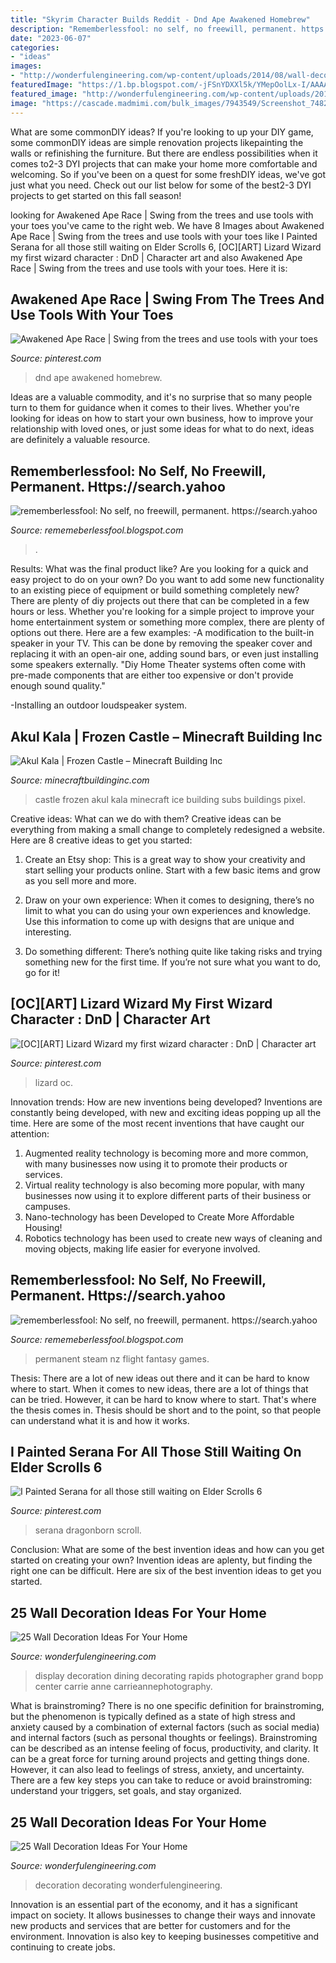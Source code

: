 ```yaml
---
title: "Skyrim Character Builds Reddit - Dnd Ape Awakened Homebrew"
description: "Rememberlessfool: no self, no freewill, permanent. https://search.yahoo"
date: "2023-06-07"
categories:
- "ideas"
images:
- "http://wonderfulengineering.com/wp-content/uploads/2014/08/wall-decorating-ideas-22.jpg"
featuredImage: "https://1.bp.blogspot.com/-jFSnYDXXl5k/YMepOolLx-I/AAAAAAAAihE/3A2PEZTT7mE6qlXQnIdSnmQDTpzQiZ9OACLcBGAsYHQ/s320/15726345430935535616_20210608202334_1.png"
featured_image: "http://wonderfulengineering.com/wp-content/uploads/2014/08/wall-decorating-ideas-22.jpg"
image: "https://cascade.madmimi.com/bulk_images/7943549/Screenshot_74820191104-31990-16qozv2.jpg?1572872561"
---
```



What are some commonDIY ideas?
If you're looking to up your DIY game, some commonDIY ideas are simple renovation projects likepainting the walls or refinishing the furniture. But there are endless possibilities when it comes to2-3 DYI projects that can make your home more comfortable and welcoming. So if you've been on a quest for some freshDIY ideas, we've got just what you need. Check out our list below for some of the best2-3 DYI projects to get started on this fall season!

	

		
looking for Awakened Ape Race | Swing from the trees and use tools with your toes you've came to the right web. We have 8 Images about Awakened Ape Race | Swing from the trees and use tools with your toes like I Painted Serana for all those still waiting on Elder Scrolls 6, [OC][ART] Lizard Wizard my first wizard character : DnD | Character art and also Awakened Ape Race | Swing from the trees and use tools with your toes. Here it is:
		
    
## Awakened Ape Race | Swing From The Trees And Use Tools With Your Toes

<img loading=lazy src="https://i.pinimg.com/736x/80/66/98/806698b150d1a0f2b3f9b607628808d0.jpg" onerror="this.onerror=null;this.src='https://tse4.mm.bing.net/th?id=OIP.1skgd6k4E1AQgS4sGNXs8AHaJl&amp;pid=15.1';" alt="Awakened Ape Race | Swing from the trees and use tools with your toes">

_Source: pinterest.com_

>dnd ape awakened homebrew. 

	

Ideas are a valuable commodity, and it's no surprise that so many people turn to them for guidance when it comes to their lives. Whether you're looking for ideas on how to start your own business, how to improve your relationship with loved ones, or just some ideas for what to do next, ideas are definitely a valuable resource.

    
## Rememberlessfool: No Self, No Freewill, Permanent. Https://search.yahoo

<img loading=lazy src="https://1.bp.blogspot.com/-jFSnYDXXl5k/YMepOolLx-I/AAAAAAAAihE/3A2PEZTT7mE6qlXQnIdSnmQDTpzQiZ9OACLcBGAsYHQ/s320/15726345430935535616_20210608202334_1.png" onerror="this.onerror=null;this.src='https://tse2.mm.bing.net/th?id=OIP.JZyl2kPY5Poa5PNq2toRAQAAAA&amp;pid=15.1';" alt="rememberlessfool: No self, no freewill, permanent. https://search.yahoo">

_Source: rememeberlessfool.blogspot.com_

>. 

	

Results: What was the final product like?
Are you looking for a quick and easy project to do on your own? Do you want to add some new functionality to an existing piece of equipment or build something completely new? There are plenty of diy projects out there that can be completed in a few hours or less. Whether you're looking for a simple project to improve your home entertainment system or something more complex, there are plenty of options out there. Here are a few examples: 
-A modification to the built-in speaker in your TV. This can be done by removing the speaker cover and replacing it with an open-air one, adding sound bars, or even just installing some speakers externally.
"Diy Home Theater systems often come with pre-made components that are either too expensive or don't provide enough sound quality."

-Installing an outdoor loudspeaker system.

    
## Akul Kala | Frozen Castle – Minecraft Building Inc

<img loading=lazy src="https://minecraftbuildinginc.com/wp-content/uploads/2015/04/Akul-Kala-frozen-castle-mote-ice-minecraft-building-ideas.jpg" onerror="this.onerror=null;this.src='https://tse2.mm.bing.net/th?id=OIP.srgrHLE_soVQjzWDuKH5HQHaEK&amp;pid=15.1';" alt="Akul Kala | Frozen Castle – Minecraft Building Inc">

_Source: minecraftbuildinginc.com_

>castle frozen akul kala minecraft ice building subs buildings pixel. 

	

Creative ideas: What can we do with them?
Creative ideas can be everything from making a small change to completely redesigned a website. Here are 8 creative ideas to get you started:
1. Create an Etsy shop: This is a great way to show your creativity and start selling your products online. Start with a few basic items and grow as you sell more and more.

2. Draw on your own experience: When it comes to designing, there’s no limit to what you can do using your own experiences and knowledge. Use this information to come up with designs that are unique and interesting.

3. Do something different: There’s nothing quite like taking risks and trying something new for the first time. If you’re not sure what you want to do, go for it!

    
## [OC][ART] Lizard Wizard My First Wizard Character : DnD | Character Art

<img loading=lazy src="https://i.pinimg.com/736x/c0/b9/54/c0b954bd9aa18f7889703fc2379db438.jpg" onerror="this.onerror=null;this.src='https://tse4.mm.bing.net/th?id=OIP.JZyhh1zLMLVz4FdC2WfSHAHaHa&amp;pid=15.1';" alt="[OC][ART] Lizard Wizard my first wizard character : DnD | Character art">

_Source: pinterest.com_

>lizard oc. 

	

Innovation trends: How are new inventions being developed?
Inventions are constantly being developed, with new and exciting ideas popping up all the time. Here are some of the most recent inventions that have caught our attention:
1. Augmented reality technology is becoming more and more common, with many businesses now using it to promote their products or services.
2. Virtual reality technology is also becoming more popular, with many businesses now using it to explore different parts of their business or campuses.
3. Nano-technology has been Developed to Create More Affordable Housing!
4. Robotics technology has been used to create new ways of cleaning and moving objects, making life easier for everyone involved.

    
## Rememberlessfool: No Self, No Freewill, Permanent. Https://search.yahoo

<img loading=lazy src="https://cascade.madmimi.com/bulk_images/7943549/Screenshot_74820191104-31990-16qozv2.jpg?1572872561" onerror="this.onerror=null;this.src='https://tse4.mm.bing.net/th?id=OIP._gEZMh7MMZmx3x_szuaTlwHaEl&amp;pid=15.1';" alt="rememberlessfool: No self, no freewill, permanent. https://search.yahoo">

_Source: rememeberlessfool.blogspot.com_

>permanent steam nz flight fantasy games. 

	

Thesis: There are a lot of new ideas out there and it can be hard to know where to start.
When it comes to new ideas, there are a lot of things that can be tried. However, it can be hard to know where to start. That's where the thesis comes in. Thesis should be short and to the point, so that people can understand what it is and how it works.

    
## I Painted Serana For All Those Still Waiting On Elder Scrolls 6

<img loading=lazy src="https://i.pinimg.com/originals/3d/f0/bf/3df0bf7a81949e5a87ea445fba3f7ee1.png" onerror="this.onerror=null;this.src='https://tse2.mm.bing.net/th?id=OIP.3yx7-V_SciNdRewxb-eMJAHaIc&amp;pid=15.1';" alt="I Painted Serana for all those still waiting on Elder Scrolls 6">

_Source: pinterest.com_

>serana dragonborn scroll. 

	

Conclusion: What are some of the best invention ideas and how can you get started on creating your own?
Invention ideas are aplenty, but finding the right one can be difficult. Here are six of the best invention ideas to get you started.

    
## 25 Wall Decoration Ideas For Your Home

<img loading=lazy src="http://wonderfulengineering.com/wp-content/uploads/2014/08/wall-decorating-ideas-16.jpg" onerror="this.onerror=null;this.src='https://tse3.mm.bing.net/th?id=OIP.1nTTtOsyYB0FgxyFX3F5tQHaG1&amp;pid=15.1';" alt="25 Wall Decoration Ideas For Your Home">

_Source: wonderfulengineering.com_

>display decoration dining decorating rapids photographer grand bopp center carrie anne carrieannephotography. 

	

What is brainstroming?
There is no one specific definition for brainstroming, but the phenomenon is typically defined as a state of high stress and anxiety caused by a combination of external factors (such as social media) and internal factors (such as personal thoughts or feelings). Brainstroming can be described as an intense feeling of focus, productivity, and clarity. It can be a great force for turning around projects and getting things done. However, it can also lead to feelings of stress, anxiety, and uncertainty. There are a few key steps you can take to reduce or avoid brainstroming: understand your triggers, set goals, and stay organized.

    
## 25 Wall Decoration Ideas For Your Home

<img loading=lazy src="http://wonderfulengineering.com/wp-content/uploads/2014/08/wall-decorating-ideas-22.jpg" onerror="this.onerror=null;this.src='https://tse1.mm.bing.net/th?id=OIP.Kx4ywaZVs1dad5Y6VOIcBQHaJ3&amp;pid=15.1';" alt="25 Wall Decoration Ideas For Your Home">

_Source: wonderfulengineering.com_

>decoration decorating wonderfulengineering. 

	

Innovation is an essential part of the economy, and it has a significant impact on society. It allows businesses to change their ways and innovate new products and services that are better for customers and for the environment. Innovation is also key to keeping businesses competitive and continuing to create jobs.

